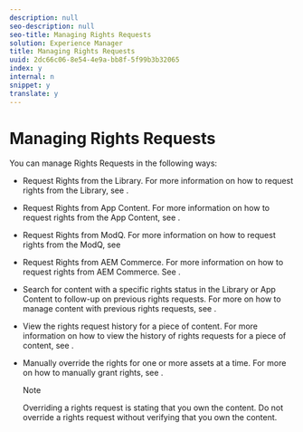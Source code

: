 ```yaml
---
description: null
seo-description: null
seo-title: Managing Rights Requests
solution: Experience Manager
title: Managing Rights Requests
uuid: 2dc66c06-8e54-4e9a-bb8f-5f99b3b32065
index: y
internal: n
snippet: y
translate: y
---
```


# Managing Rights Requests

You can manage Rights Requests in the following ways:

* Request Rights from the Library. For more information on how to request rights from the Library, see [](c_how_requesting_rights_works.md#c_how_requesting_rights_works).
* Request Rights from App Content. For more information on how to request rights from the App Content, see [](c_how_requesting_rights_works.md#c_how_requesting_rights_works).
* Request Rights from ModQ. For more information on how to request rights from the ModQ, see [](c_how_requesting_rights_works.md#c_how_requesting_rights_works)
* Request Rights from AEM Commerce. For more information on how to request rights from AEM Commerce. See [](t_request_rights_using_aem_assets.md#t_request_rights_using_aem_assets).
* Search for content with a specific rights status in the Library or App Content to follow-up on previous rights requests. For more on how to manage content with previous rights requests, see [](c_how_requesting_rights_works.md#c_how_requesting_rights_works).
* View the rights request history for a piece of content. For more information on how to view the history of rights requests for a piece of content, see [](c_how_requesting_rights_works.md#c_how_requesting_rights_works).
* Manually override the rights for one or more assets at a time. For more on how to manually grant rights, see [](c_how_requesting_rights_works.md#c_how_requesting_rights_works).

  >[!NOTE]
  >
  >Overriding a rights request is stating that you own the content. Do not override a rights request without verifying that you own the content.

